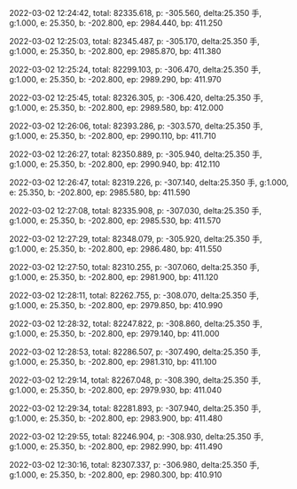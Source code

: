 2022-03-02 12:24:42, total: 82335.618, p: -305.560, delta:25.350 手, g:1.000, e: 25.350, b: -202.800, ep: 2984.440, bp: 411.250

2022-03-02 12:25:03, total: 82345.487, p: -305.170, delta:25.350 手, g:1.000, e: 25.350, b: -202.800, ep: 2985.870, bp: 411.380

2022-03-02 12:25:24, total: 82299.103, p: -306.470, delta:25.350 手, g:1.000, e: 25.350, b: -202.800, ep: 2989.290, bp: 411.970

2022-03-02 12:25:45, total: 82326.305, p: -306.420, delta:25.350 手, g:1.000, e: 25.350, b: -202.800, ep: 2989.580, bp: 412.000

2022-03-02 12:26:06, total: 82393.286, p: -303.570, delta:25.350 手, g:1.000, e: 25.350, b: -202.800, ep: 2990.110, bp: 411.710

2022-03-02 12:26:27, total: 82350.889, p: -305.940, delta:25.350 手, g:1.000, e: 25.350, b: -202.800, ep: 2990.940, bp: 412.110

2022-03-02 12:26:47, total: 82319.226, p: -307.140, delta:25.350 手, g:1.000, e: 25.350, b: -202.800, ep: 2985.580, bp: 411.590

2022-03-02 12:27:08, total: 82335.908, p: -307.030, delta:25.350 手, g:1.000, e: 25.350, b: -202.800, ep: 2985.530, bp: 411.570

2022-03-02 12:27:29, total: 82348.079, p: -305.920, delta:25.350 手, g:1.000, e: 25.350, b: -202.800, ep: 2986.480, bp: 411.550

2022-03-02 12:27:50, total: 82310.255, p: -307.060, delta:25.350 手, g:1.000, e: 25.350, b: -202.800, ep: 2981.900, bp: 411.120

2022-03-02 12:28:11, total: 82262.755, p: -308.070, delta:25.350 手, g:1.000, e: 25.350, b: -202.800, ep: 2979.850, bp: 410.990

2022-03-02 12:28:32, total: 82247.822, p: -308.860, delta:25.350 手, g:1.000, e: 25.350, b: -202.800, ep: 2979.140, bp: 411.000

2022-03-02 12:28:53, total: 82286.507, p: -307.490, delta:25.350 手, g:1.000, e: 25.350, b: -202.800, ep: 2981.310, bp: 411.100

2022-03-02 12:29:14, total: 82267.048, p: -308.390, delta:25.350 手, g:1.000, e: 25.350, b: -202.800, ep: 2979.930, bp: 411.040

2022-03-02 12:29:34, total: 82281.893, p: -307.940, delta:25.350 手, g:1.000, e: 25.350, b: -202.800, ep: 2983.900, bp: 411.480

2022-03-02 12:29:55, total: 82246.904, p: -308.930, delta:25.350 手, g:1.000, e: 25.350, b: -202.800, ep: 2982.990, bp: 411.490

2022-03-02 12:30:16, total: 82307.337, p: -306.980, delta:25.350 手, g:1.000, e: 25.350, b: -202.800, ep: 2980.300, bp: 410.910
